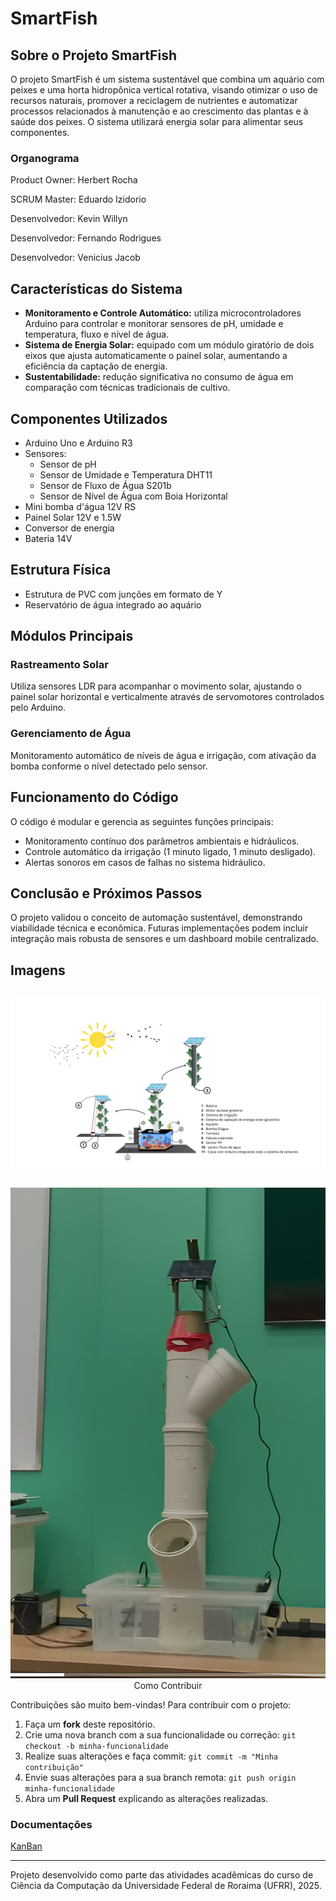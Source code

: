 # SmartFish
## Sobre o Projeto SmartFish
O projeto SmartFish é um sistema sustentável que combina um aquário com peixes e
uma horta hidropônica vertical rotativa, visando otimizar o uso de recursos naturais,
promover a reciclagem de nutrientes e automatizar processos relacionados à manutenção
e ao crescimento das plantas e à saúde dos peixes. O sistema utilizará energia solar para
alimentar seus componentes.

### Organograma
Product Owner: Herbert Rocha

SCRUM Master: Eduardo Izidorio

Desenvolvedor: Kevin Willyn

Desenvolvedor: Fernando Rodrigues

Desenvolvedor: Venicius Jacob


## Características do Sistema
- **Monitoramento e Controle Automático:** utiliza microcontroladores Arduino para controlar e monitorar sensores de pH, umidade e temperatura, fluxo e nível de água.
- **Sistema de Energia Solar:** equipado com um módulo giratório de dois eixos que ajusta automaticamente o painel solar, aumentando a eficiência da captação de energia.
- **Sustentabilidade:** redução significativa no consumo de água em comparação com técnicas tradicionais de cultivo.

## Componentes Utilizados
- Arduino Uno e Arduino R3
- Sensores:
  - Sensor de pH
  - Sensor de Umidade e Temperatura DHT11
  - Sensor de Fluxo de Água S201b
  - Sensor de Nível de Água com Boia Horizontal
- Mini bomba d'água 12V RS
- Painel Solar 12V e 1.5W
- Conversor de energia
- Bateria 14V

## Estrutura Física
- Estrutura de PVC com junções em formato de Y
- Reservatório de água integrado ao aquário

## Módulos Principais
### Rastreamento Solar
Utiliza sensores LDR para acompanhar o movimento solar, ajustando o painel solar horizontal e verticalmente através de servomotores controlados pelo Arduino.

### Gerenciamento de Água
Monitoramento automático de níveis de água e irrigação, com ativação da bomba conforme o nível detectado pelo sensor.

## Funcionamento do Código
O código é modular e gerencia as seguintes funções principais:
- Monitoramento contínuo dos parâmetros ambientais e hidráulicos.
- Controle automático da irrigação (1 minuto ligado, 1 minuto desligado).
- Alertas sonoros em casos de falhas no sistema hidráulico.

## Conclusão e Próximos Passos
O projeto validou o conceito de automação sustentável, demonstrando viabilidade técnica e econômica. Futuras implementações podem incluir integração mais robusta de sensores e um dashboard mobile centralizado.

## Imagens
![image](Documentos/BigPictureHorta.png)
---
<p align="center">
  <img src="Documentos/SmartFish_Photo.jpg" alt="SmartFish Photo>
</p>

---
    
## Como Contribuir
Contribuições são muito bem-vindas! Para contribuir com o projeto:

1. Faça um **fork** deste repositório.
2. Crie uma nova branch com a sua funcionalidade ou correção: `git checkout -b minha-funcionalidade`
3. Realize suas alterações e faça commit: `git commit -m "Minha contribuição"`
4. Envie suas alterações para a sua branch remota: `git push origin minha-funcionalidade`
5. Abra um **Pull Request** explicando as alterações realizadas.

### Documentações
[KanBan](https://github.com/users/EhoKira/projects/2)

---
Projeto desenvolvido como parte das atividades acadêmicas do curso de Ciência da Computação da Universidade Federal de Roraima (UFRR), 2025.
